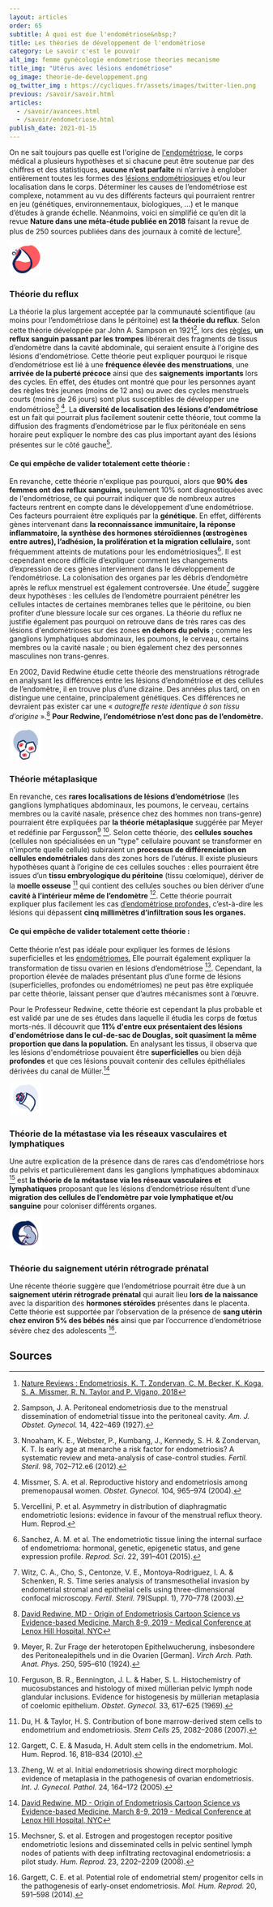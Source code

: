 ```yaml
---
layout: articles
order: 65
subtitle: À quoi est due l'endométriose&nbsp;?
title: Les théories de développement de l'endométriose
category: Le savoir c'est le pouvoir
alt_img: femme gynécologie endometriose theories mecanisme
title_img: "Utérus avec lésions endométriose"
og_image: theorie-de-developpement.png
og_twitter_img : https://cycliques.fr/assets/images/twitter-lien.png
previous: /savoir/savoir.html
articles:
  - /savoir/avancees.html
  - /savoir/endometriose.html
publish_date: 2021-01-15
---
```

On ne sait toujours pas quelle est l'origine de [l'endométriose,](/savoir/endometriose.html) le corps médical a plusieurs hypothèses et si chacune peut être soutenue par des chiffres et des statistiques, **aucune n’est parfaite** ni n’arrive à englober entièrement toutes les formes des [lésions endométriosiques](/endo-dico/lesions-endometriose.html) et/ou leur localisation dans le corps. Déterminer les causes de l’endométriose est complexe, notamment au vu des différents facteurs qui pourraient rentrer en jeu (génétiques, environnementaux, biologiques, …) et le manque d’études à grande échelle. Néanmoins, voici en simplifié ce qu’en dit la revue **Nature dans une méta-étude publiée en 2018** faisant la revue de plus de 250 sources publiées dans des journaux à comité de lecture[^nature].
<div>
  <img src="/assets/images/svg/icones/reflux.svg" title="Icone reflux" width="65" height="65">
</div>

### Théorie du reflux
La théorie la plus largement acceptée par la communauté scientifique (au moins pour l’endométriose dans le péritoine) est **la théorie du reflux**. Selon cette théorie développée par John A. Sampson en 1921[^77], lors des [règles,](/savoir/cyclemenstruel.html) **un reflux sanguin passant par les trompes** libérerait des fragments de tissus d’endomètre dans la cavité abdominale, qui seraient ensuite à l'origine des lésions d'endométriose. Cette théorie peut expliquer pourquoi le risque d’endométriose est lié à une **fréquence élevée des menstruations**, une **arrivée de la puberté précoce** ainsi que des **saignements importants** lors des cycles. En effet, des études ont montré que pour les personnes ayant des règles très jeunes (moins de 12 ans) ou avec des cycles menstruels courts (moins de 26 jours) sont plus susceptibles de développer une endométriose[^18] [^19]. La **diversité de localisation des lésions d’endométriose** est un fait qui pourrait plus facilement soutenir cette théorie, tout comme la diffusion des fragments d’endométriose par le flux péritonéale en sens horaire peut expliquer le nombre des cas plus important ayant des lésions présentes sur le côté gauche[^78].

#### Ce qui empêche de valider totalement cette théorie :
En revanche, cette théorie n'explique pas pourquoi, alors que **90% des femmes ont des reflux sanguins,** seulement 10% sont diagnostiquées avec de l'endométriose, ce qui pourrait indiquer que de nombreux autres facteurs rentrent en compte dans le développement d’une endométriose. Ces facteurs pourraient être expliqués par la **génétique**. En effet, différents gènes intervenant dans **la reconnaissance immunitaire, la réponse inflammatoire, la synthèse des hormones stéroïdiennes (œstrogènes entre autres), l’adhésion, la prolifération et la migration cellulaire,** sont fréquemment atteints de mutations pour les endométriosiques[^82]. Il est cependant encore difficile d’expliquer comment les changements d’expression de ces gènes interviennent dans le développement de l’endométriose. La colonisation des organes par les débris d’endomètre après le reflux menstruel est également controversée. Une étude[^80] suggère deux hypothèses : les cellules de l’endomètre pourraient pénétrer les cellules intactes de certaines membranes telles que le péritoine, ou bien profiter d’une blessure locale sur ces organes.
La théorie du reflux ne justifie également pas pourquoi on retrouve dans de très rares cas des lésions d'endométrioses sur des zones **en dehors du pelvis** ; comme les ganglions lymphatiques abdominaux, les poumons, le cerveau, certains membres ou la cavité nasale ; ou bien également chez des personnes masculines non trans-genres.

En 2002, David Redwine étudie cette théorie des menstruations rétrograde en analysant les différences entre les lésions d’endométriose et des cellules de l’endomètre, il en trouve plus d’une dizaine. Des années plus tard, on en distingue une centaine, principalement génétiques. Ces différences ne devraient pas exister car une « _autogreffe reste identique à son tissu d’origine_ ».[^redwine] **Pour Redwine, l’endométriose n’est donc pas de l’endomètre.**

<div>
  <img src="/assets/images/svg/icones/metaplasique.svg" title="Icone Metaplasique" width="65" height="65">
</div>

### Théorie métaplasique
En revanche, ces **rares localisations de lésions d’endométriose** (les ganglions lymphatiques abdominaux, les poumons, le cerveau, certains membres ou la cavité nasale, présence chez des hommes non trans-genre) pourraient être expliquées par **la théorie métaplasique** suggérée par Meyer et redéfinie par Fergusson[^84] [^85]. Selon cette théorie, des **cellules souches** (cellules non spécialisées en un "type" cellulaire pouvant se transformer en n'importe quelle cellule) subiraient un **processus de différenciation en cellules endométriales** dans des zones hors de l’utérus.
Il existe plusieurs hypothèses quant à l’origine de ces cellules souches : elles pourraient être issues d’un **tissu embryologique du péritoine** (tissu cœlomique), dériver de la **moelle osseuse** [^87] qui contient des cellules souches ou bien dériver d’une **cavité à l’intérieur même de l’endomètre** [^88].
Cette théorie pourrait expliquer plus facilement les cas [d’endométriose profondes,](/savoir/endometriose.html) c’est-à-dire les lésions qui dépassent **cinq millimètres d’infiltration sous les organes.**

#### Ce qui empêche de valider totalement cette théorie :
Cette théorie n’est pas idéale pour expliquer les formes de lésions superficielles et les [endométriomes.](/savoir/endometriose.html) Elle pourrait également expliquer la transformation de tissu ovarien en lésions d’endométriose [^91]. Cependant, la proportion élevée de malades présentant plus d’une forme de lésions (superficielles, profondes ou endométriomes) ne peut pas être expliquée par cette théorie, laissant penser que d’autres mécanismes sont à l’œuvre.

Pour le Professeur Redwine, cette théorie est cependant la plus probable et est validé par une de ses études dans laquelle il étudia les corps de fœtus morts-nés. Il découvrit que **11% d'entre eux présentaient des lésions d'endométriose dans le cul-de-sac de Douglas, soit quasiment la même proportion que dans la population.** En analysant les tissus, il observa que les lésions d'endométriose pouvaient être **superficielles** ou bien déjà **profondes** et que ces lésions pouvait contenir des cellules épithéliales dérivées du canal de Müller.[^redwine]


<div>
  <img src="/assets/images/svg/icones/sanguin.svg" title="Icone sanguin" width="65" height="65">
</div>

### Théorie de la métastase via les réseaux vasculaires et lymphatiques

Une autre explication de la présence dans de rares cas d’endométriose hors du pelvis et particulièrement dans les ganglions lymphatiques abdominaux [^95] est **la théorie de la métastase via les réseaux vasculaires et lymphatiques** proposant que les lésions d’endométriose résultent d’une **migration des cellules de l’endomètre par voie lymphatique et/ou sanguine** pour coloniser différents organes.

<div>
  <img src="/assets/images/svg/icones/foetus.svg" title="Icone Fœetus" width="65" height="65">
</div>

### Théorie du saignement utérin rétrograde prénatal
Une récente théorie suggère que l’endométriose pourrait être due à un **saignement utérin rétrograde prénatal** qui aurait lieu **lors de la naissance** avec la disparition des **hormones stéroïdes** présentes dans le placenta. Cette théorie est supportée par l’observation de la présence de **sang utérin chez environ 5% des bébés nés** ainsi que par l’occurrence d’endométriose sévère chez des adolescents [^96].


## Sources
[^nature]: [Nature Reviews : Endometriosis, K. T. Zondervan, C. M. Becker, K. Koga, S. A. Missmer, R. N. Taylor and P. Vigano, 2018](https://www.nature.com/articles/s41572-018-0008-5#Bib1)
[^77]: Sampson, J. A. Peritoneal endometriosis due to the menstrual dissemination of endometrial tissue into the peritoneal cavity. _Am. J. Obstet. Gynecol._ 14, 422–469 (1927).
[^18]: Nnoaham, K. E., Webster, P., Kumbang, J., Kennedy, S. H. & Zondervan, K. T. Is early age at menarche a risk factor for endometriosis? A systematic review and meta-analysis of case-control studies. _Fertil. Steril._ 98, 702–712.e6 (2012).
[^19]: Missmer, S. A. et al. Reproductive history and endometriosis among premenopausal women. _Obstet. Gynecol._ 104, 965–974 (2004).
[^78]: Vercellini, P. et al. Asymmetry in distribution of diaphragmatic endometriotic lesions: evidence in favour of the menstrual reflux theory. Hum. Reprod.
[^82]: Sanchez, A. M. et al. The endometriotic tissue lining the internal surface of endometrioma: hormonal, genetic, epigenetic status, and gene expression profile. _Reprod. Sci._ 22, 391–401 (2015).
[^80]: Witz, C. A., Cho, S., Centonze, V. E., Montoya-Rodriguez, I. A. & Schenken, R. S. Time series analysis of transmesothelial invasion by endometrial stromal and epithelial cells using three-dimensional confocal microscopy. _Fertil. Steril._ 79(Suppl. 1), 770–778 (2003).
[^redwine]: [David Redwine, MD - Origin of Endometriosis Cartoon Science vs Evidence-based Medicine, March 8-9, 2019 - Medical Conference at Lenox Hill Hospital, NYC](https://www.endofound.org/david-redwine-md-origin-of-endometriosis-cartoon-science-vs-evidence-based-medicine)
[^87]: Du, H. & Taylor, H. S. Contribution of bone marrow-derived stem cells to endometrium and endometriosis. _Stem Cells_ 25, 2082–2086 (2007).
[^88]: Gargett, C. E. & Masuda, H. Adult stem cells in the endometrium. Mol. Hum. Reprod. 16, 818–834 (2010).
[^84]: Meyer, R. Zur Frage der heterotopen Epithelwucherung, insbesondere des Peritonealepithels und in die Ovarien [German]. _Virch Arch. Path. Anat. Phys._ 250, 595–610 (1924).
[^85]: Ferguson, B. R., Bennington, J. L. & Haber, S. L. Histochemistry of mucosubstances and histology of mixed müllerian pelvic lymph node glandular inclusions. Evidence for histogenesis by müllerian metaplasia of coelomic epithelium. _Obstet. Gynecol._ 33, 617–625 (1969).
[^91]: Zheng, W. et al. Initial endometriosis showing direct morphologic evidence of metaplasia in the pathogenesis of ovarian endometriosis. _Int. J. Gynecol. Pathol._ 24, 164–172 (2005).
[^95]: Mechsner, S. et al. Estrogen and progestogen receptor positive endometriotic lesions and disseminated cells in pelvic sentinel lymph nodes of patients with deep infiltrating rectovaginal endometriosis: a pilot study. _Hum. Reprod._ 23, 2202–2209 (2008).
[^96]: Gargett, C. E. et al. Potential role of endometrial stem/ progenitor cells in the pathogenesis of early-onset endometriosis. _Mol. Hum. Reprod._ 20, 591–598 (2014).